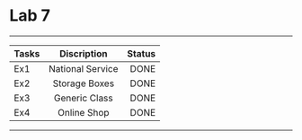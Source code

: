 # Lab 7

---

| Tasks |   Discription    | Status |
|-------|:----------------:|-------:|
| Ex1   | National Service |   DONE |
| Ex2   |  Storage Boxes   |   DONE |
| Ex3   |  Generic Class   |   DONE |
| Ex4   |   Online Shop    |   DONE |

---